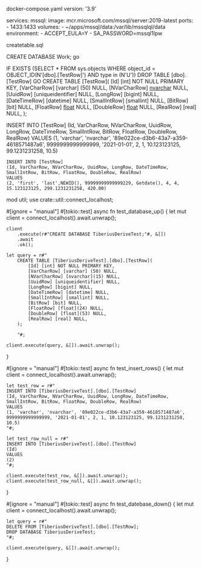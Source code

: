 docker-compose.yaml
version: '3.9'

services:
  mssql:
    image: mcr.microsoft.com/mssql/server:2019-latest
    ports:
      - 1433:1433
    volumes:
      - ~/apps/mssql/data:/var/lib/mssqlql/data
    environment:
      - ACCEPT_EULA=Y
      - SA_PASSWORD=mssql1Ipw


createtable.sql

CREATE DATABASE Work;
go

IF  EXISTS (SELECT * FROM sys.objects WHERE object_id = OBJECT_ID(N'[dbo].[TestRow]') AND type in (N'U'))
DROP TABLE [dbo].[TestRow]
GO
 CREATE TABLE [TestRow](
            [Id] [int] NOT NULL PRIMARY KEY,
            [VarCharRow] [varchar] (50) NULL,
            [NVarCharRow] [nvarchar](15) NULL,
            [UuidRow] [uniqueidentifier] NULL,
            [LongRow] [bigint] NULL,
            [DateTimeRow] [datetime] NULL,
            [SmallIntRow] [smallint] NULL,
            [BitRow] [bit] NULL,
            [FloatRow] [float](24) NULL,
            [DoubleRow] [float](53) NULL,
            [RealRow] [real] NULL,
        );

 INSERT INTO [TestRow] 
    (Id, VarCharRow, NVarCharRow, UuidRow, LongRow, DateTimeRow, SmallIntRow, BitRow, FloatRow, DoubleRow, RealRow) 
    VALUES 
    (1, 'varchar', 'nvarchar', '89e022ce-d3b6-43a7-a359-4618571487a6', 9999999999999999, '2021-01-01', 2, 1, 10.123123125, 99.1231231258, 10.5)

    INSERT INTO [TestRow] 
    (Id, VarCharRow, NVarCharRow, UuidRow, LongRow, DateTimeRow, SmallIntRow, BitRow, FloatRow, DoubleRow, RealRow) 
    VALUES 
    (2, 'first', 'last',NEWID(), 99999999999999229, Getdate(), 4, 4, 15.123123125, 299.1231231258, 420.00)

mod util;
use crate::util::connect_localhost;

#[ignore = "manual"]
#[tokio::test]
async fn test_database_up() {
    let mut client = connect_localhost().await.unwrap();

    client
        .execute(r#"CREATE DATABASE TiberiusDeriveTest;"#, &[])
        .await
        .ok();

    let query = r#"
        CREATE TABLE [TiberiusDeriveTest].[dbo].[TestRow](
            [Id] [int] NOT NULL PRIMARY KEY,
            [VarCharRow] [varchar] (50) NULL,
            [NVarCharRow] [nvarchar](15) NULL,
            [UuidRow] [uniqueidentifier] NULL,
            [LongRow] [bigint] NULL,
            [DateTimeRow] [datetime] NULL,
            [SmallIntRow] [smallint] NULL,
            [BitRow] [bit] NULL,
            [FloatRow] [float](24) NULL,
            [DoubleRow] [float](53) NULL,
            [RealRow] [real] NULL,
        );
    
        "#;

    client.execute(query, &[]).await.unwrap();
}

#[ignore = "manual"]
#[tokio::test]
async fn test_insert_rows() {
    let mut client = connect_localhost().await.unwrap();

    let test_row = r#"
    INSERT INTO [TiberiusDeriveTest].[dbo].[TestRow] 
    (Id, VarCharRow, NVarCharRow, UuidRow, LongRow, DateTimeRow, SmallIntRow, BitRow, FloatRow, DoubleRow, RealRow) 
    VALUES 
    (1, 'varchar', 'nvarchar', '89e022ce-d3b6-43a7-a359-4618571487a6', 9999999999999999, '2021-01-01', 2, 1, 10.123123125, 99.1231231258, 10.5)
    "#;

    let test_row_null = r#"
    INSERT INTO [TiberiusDeriveTest].[dbo].[TestRow] 
    (Id) 
    VALUES 
    (2)
    "#;

    client.execute(test_row, &[]).await.unwrap();
    client.execute(test_row_null, &[]).await.unwrap();
}

#[ignore = "manual"]
#[tokio::test]
async fn test_datebase_down() {
    let mut client = connect_localhost().await.unwrap();

    let query = r#"
    DELETE FROM [TiberiusDeriveTest].[dbo].[TestRow];
    DROP DATABASE TiberiusDeriveTest;
    "#;

    client.execute(query, &[]).await.unwrap();
}